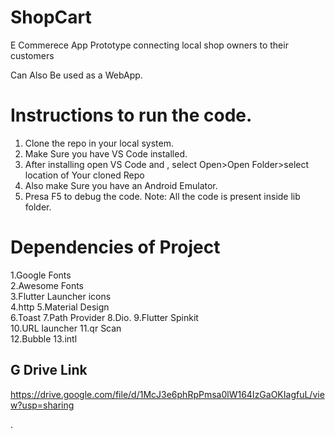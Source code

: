 # ShopCart

E Commerece App Prototype connecting local shop owners to their customers

Can Also Be used as a WebApp.

# Instructions to run the code.
1. Clone the repo in your local system.
2. Make Sure you have VS Code installed.
3. After installing open VS Code and , select Open>Open Folder>select location of Your cloned Repo
4. Also make Sure you have an Android Emulator.
5. Presa F5 to debug the code.
Note: All the code is present inside lib folder.

# Dependencies of Project

1.Google Fonts  
2.Awesome Fonts  
3.Flutter Launcher icons  
4.http 
5.Material Design  
6.Toast 
7.Path Provider 
8.Dio. 
9.Flutter Spinkit  
10.URL launcher 
11.qr Scan  
12.Bubble 
13.intl 



## G Drive Link
https://drive.google.com/file/d/1McJ3e6phRpPmsa0lW164IzGaOKIagfuL/view?usp=sharing



.
